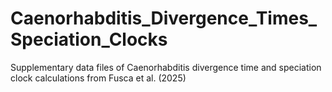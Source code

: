 # Caenorhabditis_Divergence_Times_Speciation_Clocks
Supplementary data files of Caenorhabditis divergence time and speciation clock calculations from Fusca et al. (2025)
